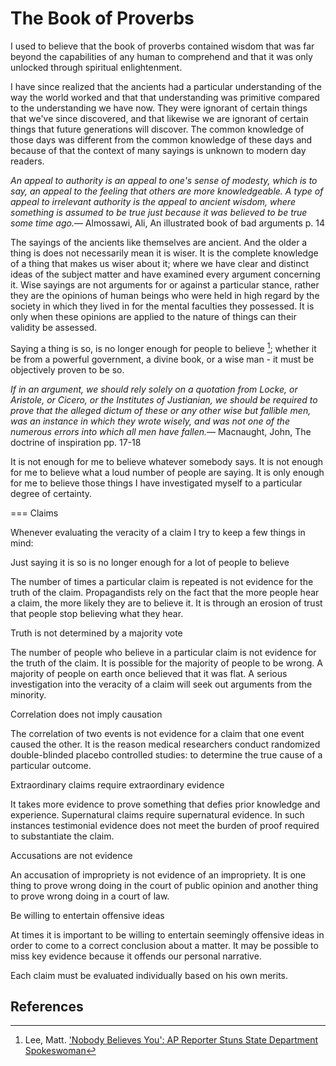 The Book of Proverbs
====================

I used to believe that the book of proverbs contained wisdom that was far beyond the capabilities of any human to comprehend and that it was only unlocked through spiritual enlightenment.

I have since realized that the ancients had a particular understanding of the way the world worked and that that understanding was primitive compared to the understanding we have now. They were ignorant of certain things that we've since discovered, and that likewise we are ignorant of certain things that future generations will discover. The common knowledge of those days was different from the common knowledge of these days and because of that the context of many sayings is unknown to modern day readers.

<quote><cite>An appeal to authority is an appeal to one's sense of modesty, which is to say, an appeal to the feeling that others are more knowledgeable. A type of appeal to irrelevant authority is the appeal to ancient wisdom, where something is assumed to be true just because it was believed to be true some time ago.</cite><span>— <author>Almossawi, Ali</author>, <book>An illustrated book of bad arguments p. 14</book></span></quote>

The sayings of the ancients like themselves are ancient. And the older a thing is does not necessarily mean it is wiser. It is the complete knowledge of a thing that makes us wiser about it; where we have clear and distinct ideas of the subject matter and have examined every argument concerning it. Wise sayings are not arguments for or against a particular stance, rather they are the opinions of human beings who were held in high regard by the society in which they lived in for the mental faculties they possessed. It is only when these opinions are applied to the nature of things can their validity be assessed.

Saying a thing is so, is no longer enough for people to believe [^1]; whether it be from a powerful government, a divine book, or a wise man - it must be objectively proven to be so.

<quote><cite>If in an argument, we should rely solely on a quotation from Locke, or Aristole, or Cicero, or the Institutes of Justianian, we should be required to prove that the alleged dictum of these or any other wise but fallible men, was an instance in which they wrote wisely, and was not one of the numerous errors into which all men have fallen.</cite><span>— <author>Macnaught, John</author>, <book>The doctrine of inspiration pp. 17-18</book></span></quote>

It is not enough for me to believe whatever somebody says. It is not enough for me to believe what a loud number of people are saying. It is only enough for me to believe those things I have investigated myself to a particular degree of certainty.

=== Claims

Whenever evaluating the veracity of a claim I try to keep a few things in mind:

<quote>Just saying it is so is no longer enough for a lot of people to believe</quote>

The number of times a particular claim is repeated is not evidence for the truth of the claim. Propagandists rely on the fact that the more people hear a claim, the more likely they are to believe it. It is through an erosion of trust that people stop believing what they hear.

<quote>Truth is not determined by a majority vote</quote>

The number of people who believe in a particular claim is not evidence for the truth of the claim. It is possible for the majority of people to be wrong. A majority of people on earth once believed that it was flat. A serious investigation into the veracity of a claim will seek out arguments from the minority.

<quote>Correlation does not imply causation</quote>

The correlation of two events is not evidence for a claim that one event caused the other. It is the reason medical researchers conduct randomized double-blinded placebo controlled studies: to determine the true cause of a particular outcome.

<quote>Extraordinary claims require extraordinary evidence</quote>

It takes more evidence to prove something that defies prior knowledge and experience. Supernatural claims require supernatural evidence. In such instances testimonial evidence does not meet the burden of proof required to substantiate the claim.

<quote>Accusations are not evidence</quote>

An accusation of impropriety is not evidence of an impropriety. It is one thing to prove wrong doing in the court of public opinion and another thing to prove wrong doing in a court of law.

<quote>Be willing to entertain offensive ideas</quote>

At times it is important to be willing to entertain seemingly offensive ideas in order to come to a correct conclusion about a matter. It may be possible to miss key evidence because it offends our personal narrative.

Each claim must be evaluated individually based on his own merits.

References
----------

[^1]: Lee, Matt. ['Nobody Believes You': AP Reporter Stuns State Department Spokeswoman](http://www.breitbart.com/video/2013/10/25/nobody-believes-you-ap-reporter-blasts-stunned-state-department-spokeswoman/)
